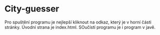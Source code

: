 # City-guesser
Pro spuštění programu je nejlepší kliknout na odkaz, který je v horní části stránky. Úvodní strana je index.html. SOučístí programu je i program v javě.
